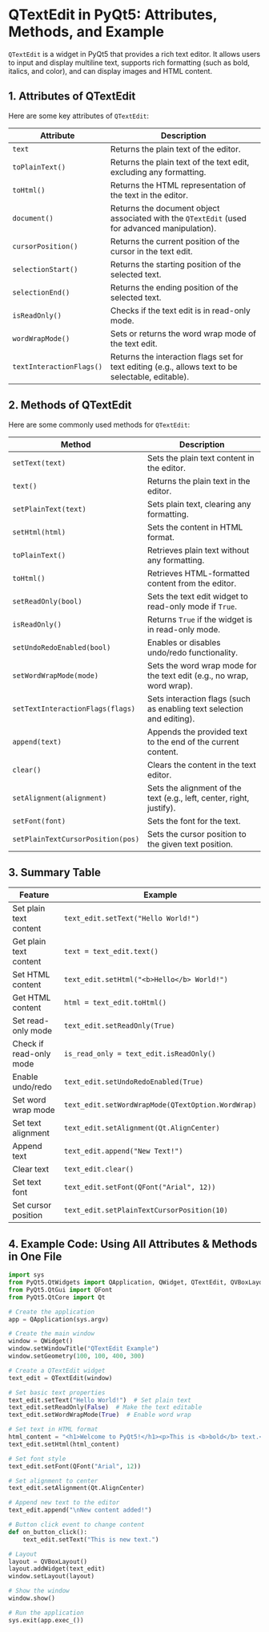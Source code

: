 # QTextEdit in PyQt5: Attributes, Methods, and Example

`QTextEdit` is a widget in PyQt5 that provides a rich text editor. It allows users to input and display multiline text, supports rich formatting (such as bold, italics, and color), and can display images and HTML content.

## 1. Attributes of QTextEdit
Here are some key attributes of `QTextEdit`:

| **Attribute**                | **Description**                                                              |
|------------------------------|------------------------------------------------------------------------------|
| `text`                        | Returns the plain text of the editor.                                         |
| `toPlainText()`               | Returns the plain text of the text edit, excluding any formatting.            |
| `toHtml()`                    | Returns the HTML representation of the text in the editor.                   |
| `document()`                  | Returns the document object associated with the `QTextEdit` (used for advanced manipulation). |
| `cursorPosition()`            | Returns the current position of the cursor in the text edit.                  |
| `selectionStart()`            | Returns the starting position of the selected text.                           |
| `selectionEnd()`              | Returns the ending position of the selected text.                             |
| `isReadOnly()`                | Checks if the text edit is in read-only mode.                                 |
| `wordWrapMode()`              | Sets or returns the word wrap mode of the text edit.                          |
| `textInteractionFlags()`      | Returns the interaction flags set for text editing (e.g., allows text to be selectable, editable). |

## 2. Methods of QTextEdit
Here are some commonly used methods for `QTextEdit`:

| **Method**                                | **Description**                                                                 |
|-------------------------------------------|---------------------------------------------------------------------------------|
| `setText(text)`                           | Sets the plain text content in the editor.                                       |
| `text()`                                  | Returns the plain text in the editor.                                           |
| `setPlainText(text)`                      | Sets plain text, clearing any formatting.                                       |
| `setHtml(html)`                           | Sets the content in HTML format.                                                |
| `toPlainText()`                           | Retrieves plain text without any formatting.                                    |
| `toHtml()`                                | Retrieves HTML-formatted content from the editor.                               |
| `setReadOnly(bool)`                       | Sets the text edit widget to read-only mode if `True`.                           |
| `isReadOnly()`                            | Returns `True` if the widget is in read-only mode.                              |
| `setUndoRedoEnabled(bool)`                | Enables or disables undo/redo functionality.                                    |
| `setWordWrapMode(mode)`                   | Sets the word wrap mode for the text edit (e.g., no wrap, word wrap).           |
| `setTextInteractionFlags(flags)`         | Sets interaction flags (such as enabling text selection and editing).          |
| `append(text)`                            | Appends the provided text to the end of the current content.                    |
| `clear()`                                 | Clears the content in the text editor.                                          |
| `setAlignment(alignment)`                 | Sets the alignment of the text (e.g., left, center, right, justify).            |
| `setFont(font)`                           | Sets the font for the text.                                                     |
| `setPlainTextCursorPosition(pos)`         | Sets the cursor position to the given text position.                            |

## 3. Summary Table
| **Feature**                            | **Example**                                                                  |
|----------------------------------------|------------------------------------------------------------------------------|
| Set plain text content                 | `text_edit.setText("Hello World!")`                                           |
| Get plain text content                 | `text = text_edit.text()`                                                     |
| Set HTML content                       | `text_edit.setHtml("<b>Hello</b> World!")`                                    |
| Get HTML content                       | `html = text_edit.toHtml()`                                                   |
| Set read-only mode                     | `text_edit.setReadOnly(True)`                                                 |
| Check if read-only mode                | `is_read_only = text_edit.isReadOnly()`                                       |
| Enable undo/redo                       | `text_edit.setUndoRedoEnabled(True)`                                          |
| Set word wrap mode                     | `text_edit.setWordWrapMode(QTextOption.WordWrap)`                             |
| Set text alignment                     | `text_edit.setAlignment(Qt.AlignCenter)`                                     |
| Append text                            | `text_edit.append("New Text!")`                                               |
| Clear text                             | `text_edit.clear()`                                                           |
| Set text font                          | `text_edit.setFont(QFont("Arial", 12))`                                       |
| Set cursor position                    | `text_edit.setPlainTextCursorPosition(10)`                                    |

## 4. Example Code: Using All Attributes & Methods in One File

```python
import sys
from PyQt5.QtWidgets import QApplication, QWidget, QTextEdit, QVBoxLayout
from PyQt5.QtGui import QFont
from PyQt5.QtCore import Qt

# Create the application
app = QApplication(sys.argv)

# Create the main window
window = QWidget()
window.setWindowTitle("QTextEdit Example")
window.setGeometry(100, 100, 400, 300)

# Create a QTextEdit widget
text_edit = QTextEdit(window)

# Set basic text properties
text_edit.setText("Hello World!")  # Set plain text
text_edit.setReadOnly(False)  # Make the text editable
text_edit.setWordWrapMode(True)  # Enable word wrap

# Set text in HTML format
html_content = "<h1>Welcome to PyQt5!</h1><p>This is <b>bold</b> text.</p>"
text_edit.setHtml(html_content)

# Set font style
text_edit.setFont(QFont("Arial", 12))

# Set alignment to center
text_edit.setAlignment(Qt.AlignCenter)

# Append new text to the editor
text_edit.append("\nNew content added!")

# Button click event to change content
def on_button_click():
    text_edit.setText("This is new text.")

# Layout
layout = QVBoxLayout()
layout.addWidget(text_edit)
window.setLayout(layout)

# Show the window
window.show()

# Run the application
sys.exit(app.exec_())
